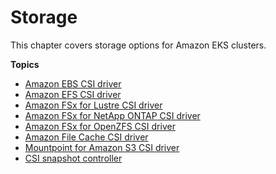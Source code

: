 # Storage<a name="storage"></a>

This chapter covers storage options for Amazon EKS clusters\.

**Topics**
+ [Amazon EBS CSI driver](ebs-csi.md)
+ [Amazon EFS CSI driver](efs-csi.md)
+ [Amazon FSx for Lustre CSI driver](fsx-csi.md)
+ [Amazon FSx for NetApp ONTAP CSI driver](fsx-ontap.md)
+ [Amazon FSx for OpenZFS CSI driver](fsx-openzfs-csi.md)
+ [Amazon File Cache CSI driver](file-cache-csi.md)
+ [Mountpoint for Amazon S3 CSI driver](s3-csi.md)
+ [CSI snapshot controller](csi-snapshot-controller.md)